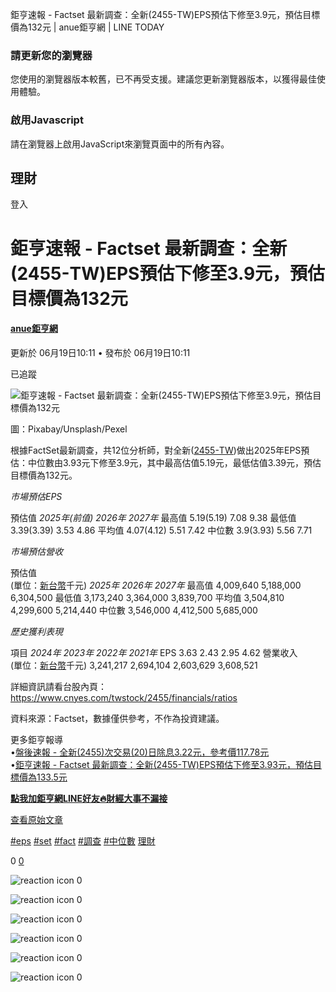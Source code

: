 鉅亨速報 - Factset 最新調查：全新(2455-TW)EPS預估下修至3.9元，預估目標價為132元 | anue鉅亨網 | LINE TODAY


### 請更新您的瀏覽器

您使用的瀏覽器版本較舊，已不再受支援。建議您更新瀏覽器版本，以獲得最佳使用體驗。

### 啟用Javascript

請在瀏覽器上啟用JavaScript來瀏覽頁面中的所有內容。

 

## 理財

登入

# 鉅亨速報 - Factset 最新調查：全新(2455-TW)EPS預估下修至3.9元，預估目標價為132元

#### [anue鉅亨網](/tw/v3/publisher/100140)

更新於 06月19日10:11 • 發布於 06月19日10:11

已追蹤

![鉅亨速報 - Factset 最新調查：全新(2455-TW)EPS預估下修至3.9元，預估目標價為132元](https://today-obs.line-scdn.net/0hb6GYm9IjPRl6ICMtlFpCTkJ2MWhJRicQWEJzd1oiYn5UDHxNFBZuegglMDVeE3tOWkB6KlZ0ZypRQihOEQ/w644)

圖：Pixabay/Unsplash/Pexel

根據FactSet最新調查，共12位分析師，對全新([2455-TW](https://www.cnyes.com/twstock/2455?utm_source=line&utm_medium=RSS))做出2025年EPS預估：中位數由3.93元下修至3.9元，其中最高估值5.19元，最低估值3.39元，預估目標價為132元。

*市場預估EPS*

預估值 *2025年(前值)* *2026年* *2027年* 最高值 5.19(5.19) 7.08 9.38 最低值 3.39(3.39) 3.53 4.86 平均值 4.07(4.12) 5.51 7.42 中位數 3.9(3.93) 5.56 7.71

*市場預估營收*

預估值  
(單位：[新台幣](https://invest.cnyes.com/forex/detail/usdtwd?utm_source=line&utm_medium=RSS)千元) *2025年* *2026年* *2027年* 最高值 4,009,640 5,188,000 6,304,500 最低值 3,173,240 3,364,000 3,839,700 平均值 3,504,810 4,299,600 5,214,440 中位數 3,546,000 4,412,500 5,685,000

*歷史獲利表現*

項目 *2024年* *2023年* *2022年* *2021年* EPS 3.63 2.43 2.95 4.62 營業收入  
(單位：[新台幣](https://invest.cnyes.com/forex/detail/usdtwd?utm_source=line&utm_medium=RSS)千元) 3,241,217 2,694,104 2,603,629 3,608,521

詳細資訊請看台股內頁：  
<https://www.cnyes.com/twstock/2455/financials/ratios>

資料來源：Factset，數據僅供參考，不作為投資建議。

更多鉅亨報導  
•[盤後速報 - 全新(2455)次交易(20)日除息3.22元，參考價117.78元](https://news.cnyes.com/news/id/6030069?utm_source=line&utm_medium=RSS&utm_campaign=relate)  
•[鉅亨速報 - Factset 最新調查：全新(2455-TW)EPS預估下修至3.93元，預估目標價為133.5元](https://news.cnyes.com/news/id/6023979?utm_source=line&utm_medium=RSS&utm_campaign=relate)

**[點我加鉅亨網LINE好友🔥財經大事不漏接](https://bit.ly/3aIkfkf)**

[查看原始文章](https://news.cnyes.com/news/id/6030339?utm_source=line&utm_medium=RSS&utm_campaign=content)

[#eps](/tw/v2/tag/g7Pl59?tag=eps)  [#set](/tw/v2/tag/Pz7L5G?tag=set)  [#fact](/tw/v2/tag/GK5DmE?tag=fact)  [#調查](/tw/v2/tag/mqDPL9?tag=%E8%AA%BF%E6%9F%A5)  [#中位數](/tw/v2/tag/vVyra2?tag=%E4%B8%AD%E4%BD%8D%E6%95%B8)  [理財](/tw/v3/page/finance)

0
   [0](/tw/v2/comment/article/LX3LpJ0)

![reaction icon]() 
0

![reaction icon]() 
0

![reaction icon]() 
0

![reaction icon]() 
0

![reaction icon]() 
0

![reaction icon]() 
0